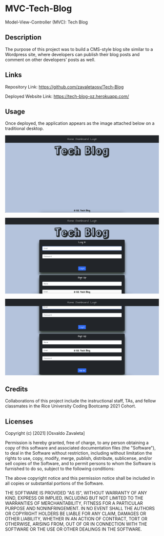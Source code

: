 # MVC-Tech-Blog
Model-View-Controller (MVC): Tech Blog
## Description

The purpose of this project was to build a CMS-style blog site similar to a Wordpress site, where developers can publish their blog posts and comment on other developers’ posts as well.

## Links

Repository Link: https://github.com/zavaletaosv/Tech-Blog

Deployed Website Link: https://tech-blog-oz.herokuapp.com/
## Usage

Once deployed, the application appears as the image attached below on a traditional desktop.

<img
src="./images/ss1.png"
alt="A screenshot of the app" />

<img
src="./images/ss2.png"
alt="A screenshot of the app" />

<img
src="./images/ss3.png"
alt="A screenshot of the app" />


## Credits

Collaborations of this project include the instructional staff, TAs, and fellow classmates in the Rice University Coding Bootcamp 2021 Cohort.

## Licenses

Copyright (c) [2021] [Osvaldo Zavaleta]

Permission is hereby granted, free of charge, to any person obtaining a copy of this software and associated documentation files (the "Software"), to deal in the Software without restriction, including without limitation the rights to use, copy, modify, merge, publish, distribute, sublicense, and/or sell copies of the Software, and to permit persons to whom the Software is furnished to do so, subject to the following conditions:

The above copyright notice and this permission notice shall be included in all copies or substantial portions of the Software.

THE SOFTWARE IS PROVIDED "AS IS", WITHOUT WARRANTY OF ANY KIND, EXPRESS OR IMPLIED, INCLUDING BUT NOT LIMITED TO THE WARRANTIES OF MERCHANTABILITY, FITNESS FOR A PARTICULAR PURPOSE AND NONINFRINGEMENT. IN NO EVENT SHALL THE AUTHORS OR COPYRIGHT HOLDERS BE LIABLE FOR ANY CLAIM, DAMAGES OR OTHER LIABILITY, WHETHER IN AN ACTION OF CONTRACT, TORT OR OTHERWISE, ARISING FROM, OUT OF OR IN CONNECTION WITH THE SOFTWARE OR THE USE OR OTHER DEALINGS IN THE SOFTWARE.